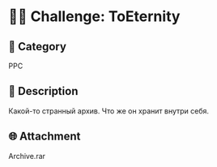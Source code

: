 # 🕵️‍♂️ Challenge: ToEternity

## 📂 Category
PPC

## 🧠 Description
Какой-то странный архив.
Что же он хранит внутри себя.

## 🌐 Attachment
Archive.rar
